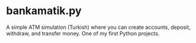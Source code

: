 # bankamatik.py
A simple ATM simulation (Turkish) where you can create accounts, deposit, withdraw, and transfer money. One of my first Python projects.
